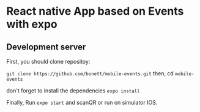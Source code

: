 # React native App based on Events with expo

## Development server

First, you should clone repositoy:

`git clone https://github.com/bonett/mobile-events.git` then, cd `mobile-events` 

don't forget to install the dependencies `expo install`

Finally, Run `expo start` and scanQR or run on simulator IOS.